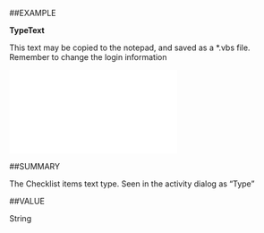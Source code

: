 
##EXAMPLE

**TypeText**

This text may be copied to the notepad, and saved as a *.vbs file. Remember to change the login information

![](..\..\Examples\vbs\SOChecklistItem.TypeText.vbs.txt)


##SUMMARY

The Checklist items text type. Seen in the activity dialog as “Type”


##VALUE

String

